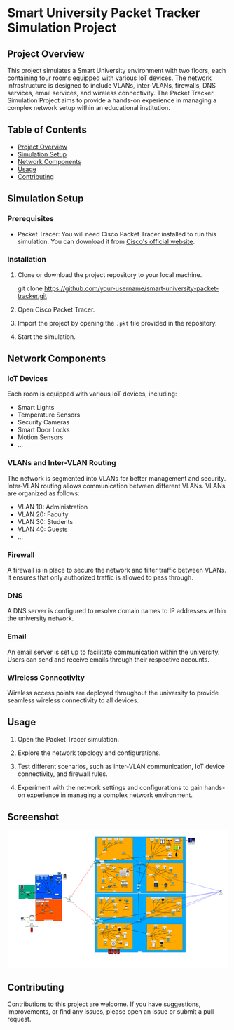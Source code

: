 # Smart University Packet Tracker Simulation Project

## Project Overview

This project simulates a Smart University environment with two floors, each containing four rooms equipped with various IoT devices. The network infrastructure is designed to include VLANs, inter-VLANs, firewalls, DNS services, email services, and wireless connectivity. The Packet Tracker Simulation Project aims to provide a hands-on experience in managing a complex network setup within an educational institution.

## Table of Contents

- [Project Overview](#project-overview)
- [Simulation Setup](#simulation-setup)
- [Network Components](#network-components)
- [Usage](#usage)
- [Contributing](#contributing)

## Simulation Setup

### Prerequisites

- Packet Tracer: You will need Cisco Packet Tracer installed to run this simulation. You can download it from [Cisco's official website](https://www.netacad.com/courses/packet-tracer).

### Installation

1. Clone or download the project repository to your local machine.

    git clone https://github.com/your-username/smart-university-packet-tracker.git

2.  Open Cisco Packet Tracer.
    
3.  Import the project by opening the `.pkt` file provided in the repository.
    
4.  Start the simulation.
    

## Network Components

### IoT Devices

Each room is equipped with various IoT devices, including:

-   Smart Lights
-   Temperature Sensors
-   Security Cameras
-   Smart Door Locks
-   Motion Sensors
-   ...

### VLANs and Inter-VLAN Routing

The network is segmented into VLANs for better management and security. Inter-VLAN routing allows communication between different VLANs. VLANs are organized as follows:

-   VLAN 10: Administration
-   VLAN 20: Faculty
-   VLAN 30: Students
-   VLAN 40: Guests
-   ...

### Firewall

A firewall is in place to secure the network and filter traffic between VLANs. It ensures that only authorized traffic is allowed to pass through.

### DNS

A DNS server is configured to resolve domain names to IP addresses within the university network.

### Email

An email server is set up to facilitate communication within the university. Users can send and receive emails through their respective accounts.

### Wireless Connectivity

Wireless access points are deployed throughout the university to provide seamless wireless connectivity to all devices.

## Usage

1.  Open the Packet Tracer simulation.
    
2.  Explore the network topology and configurations.
    
3.  Test different scenarios, such as inter-VLAN communication, IoT device connectivity, and firewall rules.
    
4.  Experiment with the network settings and configurations to gain hands-on experience in managing a complex network environment.
    
## Screenshot

![alt text](https://github.com/FaisalBalamash/Smart-University-Network-implemented-in-Packet-tracer/blob/main/image.png?raw=true)

## Contributing

Contributions to this project are welcome. If you have suggestions, improvements, or find any issues, please open an issue or submit a pull request.
